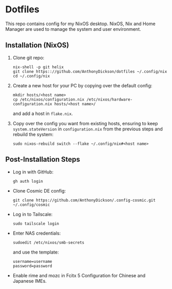 # Dotfiles

This repo contains config for my NixOS desktop.
NixOS, Nix and Home Manager are used to manage the system and user environment.

## Installation (NixOS)

1. Clone git repo:

   ```shell
   nix-shell -p git helix
   git clone https:://github.com/AnthonyDickson/dotfiles ~/.config/nix
   cd ~/.config/nix
   ```

1. Create a new host for your PC by copying over the default config:

   ```shell
   mkdir hosts/<host name>
   cp /etc/nixos/configuration.nix /etc/nixos/hardware-configuration.nix hosts/<host name>/
   ```
   and add a host in `flake.nix`.


1. Copy over the config you want from existing hosts, ensuring to keep
   `system.stateVersion` in `configuration.nix` from the previous steps and
   rebuild the system:

   ```shell
   sudo nixos-rebuild switch --flake ~/.config/nix#<host name>
   ```

## Post-Installation Steps

- Log in with GitHub:

  ```shell
  gh auth login
  ```

- Clone Cosmic DE config:

  ```shell
  git clone https://github.com/AnthonyDickson/.config-cosmic.git ~/.config/cosmic
  ```

- Log in to Tailscale:

  ```shell
  sudo tailscale login
  ```

- Enter NAS credentials:

  ```shell
  sudoedit /etc/nixos/smb-secrets
  ```

  and use the template:

  ```text
  username=username
  password=password
  ```

- Enable rime and mozc in Fcitx 5 Configuration for Chinese and Japanese IMEs.
